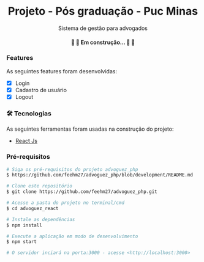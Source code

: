 <h1 align="center">Projeto - Pós graduação - Puc Minas</h1>
<p align="center">Sistema de gestão para advogados</p>

<h4 align="center"> 
	🚧 🚀 Em construção... 🚀 🚧
</h4>

### Features 

As seguintes features foram desenvolvidas:

- [x] Login 
- [x] Cadastro de usuário
- [x] Logout 

### 🛠 Tecnologias

As seguintes ferramentas foram usadas na construção do projeto:

- [React Js](https://pt-br.reactjs.org/)


### Pré-requisitos

```sh
# Siga os pré-requisitos do projeto advoguez_php
$ https://github.com/feehm27/advoguez_php/blob/development/README.md

# Clone este repositório
$ git clone https://github.com/feehm27/advoguez_php.git

# Acesse a pasta do projeto no terminal/cmd
$ cd advoguez_react

# Instale as dependências
$ npm install

# Execute a aplicação em modo de desenvolvimento
$ npm start

# O servidor inciará na porta:3000 - acesse <http://localhost:3000> 
```

